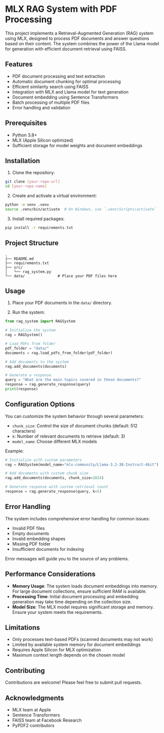 # MLX RAG System with PDF Processing

This project implements a Retrieval-Augmented Generation (RAG) system using MLX, designed to process PDF documents and answer questions based on their content. The system combines the power of the Llama model for generation with efficient document retrieval using FAISS.

## Features

- PDF document processing and text extraction
- Automatic document chunking for optimal processing
- Efficient similarity search using FAISS
- Integration with MLX and Llama model for text generation
- Document embedding using Sentence Transformers
- Batch processing of multiple PDF files
- Error handling and validation

## Prerequisites

- Python 3.8+
- MLX (Apple Silicon optimized)
- Sufficient storage for model weights and document embeddings

## Installation

1. Clone the repository:
```bash
git clone [your-repo-url]
cd [your-repo-name]
```

2. Create and activate a virtual environment:
```bash
python -m venv .venv
source .venv/bin/activate  # On Windows, use `.venv\Scripts\activate`
```

3. Install required packages:
```bash
pip install -r requirements.txt
```

## Project Structure

```
.
├── README.md
├── requirements.txt
├── src/
│   └── rag_system.py
└── data/               # Place your PDF files here
```

## Usage

1. Place your PDF documents in the `data/` directory.

2. Run the system:
```python
from rag_system import RAGSystem

# Initialize the system
rag = RAGSystem()

# Load PDFs from folder
pdf_folder = "data/"
documents = rag.load_pdfs_from_folder(pdf_folder)

# Add documents to the system
rag.add_documents(documents)

# Generate a response
query = "What are the main topics covered in these documents?"
response = rag.generate_response(query)
print(response)
```

## Configuration Options

You can customize the system behavior through several parameters:

- `chunk_size`: Control the size of document chunks (default: 512 characters)
- `k`: Number of relevant documents to retrieve (default: 3)
- `model_name`: Choose different MLX models

Example:
```python
# Initialize with custom parameters
rag = RAGSystem(model_name="mlx-community/Llama-3.2-3B-Instruct-4bit")

# Add documents with custom chunk size
rag.add_documents(documents, chunk_size=1024)

# Generate response with custom retrieval count
response = rag.generate_response(query, k=5)
```

## Error Handling

The system includes comprehensive error handling for common issues:
- Invalid PDF files
- Empty documents
- Invalid embedding shapes
- Missing PDF folder
- Insufficient documents for indexing

Error messages will guide you to the source of any problems.

## Performance Considerations

- **Memory Usage**: The system loads document embeddings into memory. For large document collections, ensure sufficient RAM is available.
- **Processing Time**: Initial document processing and embedding generation may take time depending on the collection size.
- **Model Size**: The MLX model requires significant storage and memory. Ensure your system meets the requirements.

## Limitations

- Only processes text-based PDFs (scanned documents may not work)
- Limited by available system memory for document embeddings
- Requires Apple Silicon for MLX optimization
- Maximum context length depends on the chosen model

## Contributing

Contributions are welcome! Please feel free to submit pull requests.

## Acknowledgments

- MLX team at Apple
- Sentence Transformers
- FAISS team at Facebook Research
- PyPDF2 contributors
